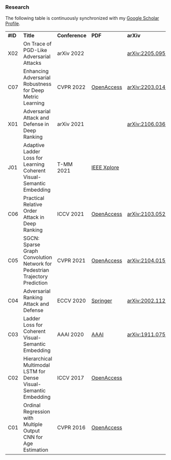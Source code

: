 ### Research

The following table is continuously synchronized with my [Google Scholar Profile](https://scholar.google.com/citations?user=BVIO95UAAAAJ).

<table>
  <tr>
    <td><b>#ID</b></td>
    <td><b>Title</b></td>
    <td><b>Conference</b></td>
    <td><b>PDF</b></td>
    <td><b>arXiv</b></td>
    <td><b>Github</b></td>
  </tr>

  <tr>
    <td>X02</td>
    <td><div>On Trace of PGD-Like Adversarial Attacks</div></td>
    <td>arXiv 2022</td>
    <td></td>
    <td><a href="https://arxiv.org/abs/2205.09586">arXiv:2205.09586</a></td>
    <td></td>
  </tr>
  
  <tr>
    <td>C07</td>
    <td><div>Enhancing Adversarial Robustness for Deep Metric Learning</div></td>
    <td>CVPR 2022</td>
    <td><a href="https://openaccess.thecvf.com/content/CVPR2022/html/Zhou_Enhancing_Adversarial_Robustness_for_Deep_Metric_Learning_CVPR_2022_paper.html">OpenAccess</a></td>
    <td><a href="https://arxiv.org/abs/2203.01439">arXiv:2203.01439</a></td>
    <td><a href="https://github.com/cdluminate/robdml">RobDML</a></td>
  </tr>
  
  <tr>
    <td>X01</td>
    <td><div>Adversarial Attack and Defense in Deep Ranking</div></td>
    <td>arXiv 2021</td>
    <td></td>
    <td><a href="https://arxiv.org/abs/2106.03614">arXiv:2106.03614</a></td>
    <td><a href="https://cdluminate.github.io/robrank/">RobRank</a></td>
  </tr>

  <tr>
    <td>J01</td>
    <td>Adaptive Ladder Loss for Learning Coherent Visual-Semantic Embedding</td>
    <td>T-MM 2021</td>
    <td><a href="https://ieeexplore.ieee.org/abstract/document/9665378">IEEE Xplore</a></td>
    <td></td>
    <td></td>
  </tr>
  
  <tr>
    <td>C06</td>
    <td><div>Practical Relative Order Attack in Deep Ranking</div></td>
    <td>ICCV 2021</td>
    <td><a href="https://openaccess.thecvf.com/content/ICCV2021/html/Zhou_Practical_Relative_Order_Attack_in_Deep_Ranking_ICCV_2021_paper.html">OpenAccess</a></td>
    <td><a href="https://arxiv.org/abs/2103.05248">arXiv:2103.05248</a></td>
    <td><a href="https://github.com/cdluminate/advorder">AdvOrder</a></td>
  </tr>
  
  <tr>
    <td>C05</td>
    <td>SGCN: Sparse Graph Convolution Network for Pedestrian Trajectory Prediction</td>
    <td>CVPR 2021</td>
    <td><a href="https://openaccess.thecvf.com/content/CVPR2021/papers/Shi_SGCN_Sparse_Graph_Convolution_Network_for_Pedestrian_Trajectory_Prediction_CVPR_2021_paper.pdf">OpenAccess</a></td>
    <td><a href="https://arxiv.org/abs/2104.01528">arXiv:2104.01528</a></td>
    <td><a href="https://github.com/shuaishiliu/SGCN">SGCN</a></td>
  </tr>
  
  <tr>
    <td>C04</td>
    <td>Adversarial Ranking Attack and Defense</td>
    <td>ECCV 2020</td>
    <td><a href="https://link.springer.com/chapter/10.1007%2F978-3-030-58568-6_46">Springer</a></td>
    <td><a href="https://arxiv.org/abs/2002.11293">arXiv:2002.11293</a></td>
    <td><a href="https://cdluminate.github.io/advrank/">AdvRank</a></td>
  </tr>

  <tr>
    <td>C03</td>
    <td>Ladder Loss for Coherent Visual-Semantic Embedding</td>
    <td>AAAI 2020</td>
    <td><a href="https://ojs.aaai.org//index.php/AAAI/article/view/7006">AAAI</a></td>
    <td><a href="https://arxiv.org/abs/1911.07528">arXiv:1911.07528</a></td>
    <td><a href="https://github.com/cdluminate/ladderloss">Ladderloss</a></td>
  </tr>
  
  <tr>
    <td>C02</td>
    <td>Hierarchical Multimodal LSTM for Dense Visual-Semantic Embedding</td>
    <td>ICCV 2017</td>
    <td><a href="https://openaccess.thecvf.com/content_iccv_2017/html/Niu_Hierarchical_Multimodal_LSTM_ICCV_2017_paper.html">OpenAccess</a></td>
    <td></td>
    <td></td>
  </tr>
  
  <tr>
    <td>C01</td>
    <td>Ordinal Regression with Multiple Output CNN for Age Estimation</td>
    <td>CVPR 2016</td>
    <td><a href="https://www.cv-foundation.org/openaccess/content_cvpr_2016/html/Niu_Ordinal_Regression_With_CVPR_2016_paper.html">OpenAccess</a></td>
    <td></td>
    <td></td>
  </tr>

</table>
